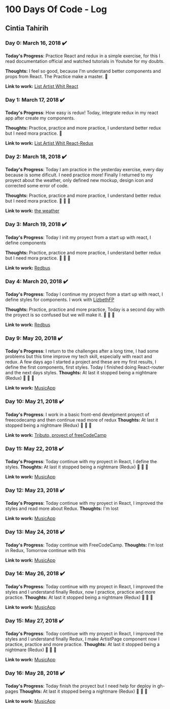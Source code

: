 # 100 Days Of Code - Log
## Cintia Tahirih
### Day 0: March 16, 2018 :heavy_check_mark:

**Today's Progress**: Practice React and redux in a simple exercise, for this I read documentation official and watched tutorials in Youtube for my doubts.

**Thoughts:** I feel so good, because I'm understand better components and props from React. The Practice make a master.  :clap: 

**Link to work:** [List Artist Whit React](https://github.com/cTahirih/R1-day1)

### Day 1: March 17, 2018 :heavy_check_mark:

**Today's Progress**: How easy is redux! Today, integrate redux in my react app after create my components.

**Thoughts:** Practice, practice and more practice, I understand better redux but I need mora practice.  :clap: 

**Link to work:** [List Artist Whit React-Redux](https://github.com/cTahirih/R1-day1)

### Day 2: March 18, 2018 :heavy_check_mark:

**Today's Progress**: Today I am practice in the yesterday exercise, every day because is some dificult. I need practice more! Finally I returned to my proyect about the weather, only defined new mockup, design icon and corrected some error of code.

**Thoughts:** Practice, practice and more practice, I understand better redux but I need mora practice.  :clap:  :clap: :clap:

**Link to work:** [the weather](https://ctahirih.github.io/api-weather/public/)

### Day 3: March 19, 2018 :heavy_check_mark:

**Today's Progress**: Today I init my proyect from a start up with react, I define components

**Thoughts:** Practice, practice and more practice, I understand better redux but I need mora practice.  :clap:  :clap: :clap:

**Link to work:** [Redbus](https://github.com/cTahirih/redbus)

### Day 4: March 20, 2018 :heavy_check_mark:

**Today's Progress**: Today I continue my proyect from a start up with react, I define styles for components. I work with [LizbethFP](https://github.com/lizbethfp)

**Thoughts:** Practice, practice and more practice, Today is a second day with the proyect is so confused but we will make it.  :clap:  :clap: :clap:

**Link to work:** [Redbus](https://github.com/cTahirih/redbus)

### Day 9: May 20, 2018 :heavy_check_mark:

**Today's Progress**: I return to the challenges after a long time, I had some problems but this time improve my tech skill, especially with react and redux. A few days ago I started a project and these are my first results, I define the first components, first styles. Today I finished doing React-router and the next days styles.
**Thoughts:** At last it stopped being a nightmare (Redux) :clap:  :clap: :clap:

**Link to work:** [MusicApp](https://github.com/cTahirih/MusicApp)

### Day 10: May 21, 2018 :heavy_check_mark:

**Today's Progress**: I work in a basic front-end develpment proyect of freecodecamp and then continue read more of redux
**Thoughts:** At last it stopped being a nightmare (Redux) :clap:  :clap: :clap:

**Link to work:** [Tributo, proyect of freeCodeCamp](https://codepen.io/cTahirih/full/xjMqRr/)

### Day 11: May 22, 2018 :heavy_check_mark:

**Today's Progress**: Today continue with my proyect in React, I define the styles.
**Thoughts:** At last it stopped being a nightmare (Redux) :clap:  :clap: :clap:

**Link to work:** [MusicApp](https://github.com/cTahirih/MusicApp)

### Day 12: May 23, 2018 :heavy_check_mark:

**Today's Progress**: Today continue with my proyect in React, I improved the styles and read more about Redux.
**Thoughts:** I'm lost 

**Link to work:** [MusicApp](https://github.com/cTahirih/MusicApp)

### Day 13: May 24, 2018 :heavy_check_mark:

**Today's Progress**: Today continue with FreeCodeCamp.
**Thoughts:** I'm lost in Redux, Tomorrow continue with this

**Link to work:** [MusicApp](https://www.freecodecamp.org/ctahirih)

### Day 14: May 26, 2018 :heavy_check_mark:

**Today's Progress**: Today continue with my proyect in React, I improved the styles and I understand finally Redux, now I practice, practice and more practice.
**Thoughts:** At last it stopped being a nightmare (Redux) :clap:  :clap: :clap:

**Link to work:** [MusicApp](https://github.com/cTahirih/MusicApp)


### Day 15: May 27, 2018 :heavy_check_mark:

**Today's Progress**: Today continue with my proyect in React, I improved the styles and I understand finally Redux, I make ArtistPage component now I practice, practice and more practice.
**Thoughts:** At last it stopped being a nightmare (Redux) :clap:  :clap: :clap:

**Link to work:** [MusicApp](https://github.com/cTahirih/MusicApp)


### Day 16: May 28, 2018 :heavy_check_mark:

**Today's Progress**: Today finish the proyect but I need help for deploy in gh-pages 
**Thoughts:** At last it stopped being a nightmare (Redux) :clap: :clap: :clap:

**Link to work:** [MusicApp](https://github.com/cTahirih/musicweb)


